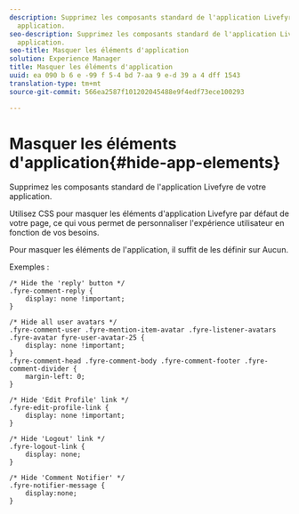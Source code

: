 ```yaml
---
description: Supprimez les composants standard de l'application Livefyre de votre
  application.
seo-description: Supprimez les composants standard de l'application Livefyre de votre
  application.
seo-title: Masquer les éléments d'application
solution: Experience Manager
title: Masquer les éléments d'application
uuid: ea 090 b 6 e -99 f 5-4 bd 7-aa 9 e-d 39 a 4 dff 1543
translation-type: tm+mt
source-git-commit: 566ea2587f101202045488e9f4edf73ece100293

---
```



# Masquer les éléments d'application{#hide-app-elements}

Supprimez les composants standard de l'application Livefyre de votre application.

Utilisez CSS pour masquer les éléments d'application Livefyre par défaut de votre page, ce qui vous permet de personnaliser l'expérience utilisateur en fonction de vos besoins.

Pour masquer les éléments de l'application, il suffit de les définir sur Aucun.

Exemples :

```
/* Hide the 'reply' button */ 
.fyre-comment-reply { 
    display: none !important; 
} 
  
/* Hide all user avatars */ 
.fyre-comment-user .fyre-mention-item-avatar .fyre-listener-avatars .fyre-avatar fyre-user-avatar-25 { 
    display: none !important; 
} 
.fyre-comment-head .fyre-comment-body .fyre-comment-footer .fyre-comment-divider { 
    margin-left: 0; 
} 
  
/* Hide 'Edit Profile' link */ 
.fyre-edit-profile-link { 
    display: none !important; 
} 
  
/* Hide 'Logout' link */ 
.fyre-logout-link { 
    display: none; 
} 
  
/* Hide 'Comment Notifier' */ 
.fyre-notifier-message { 
    display:none; 
}
```

